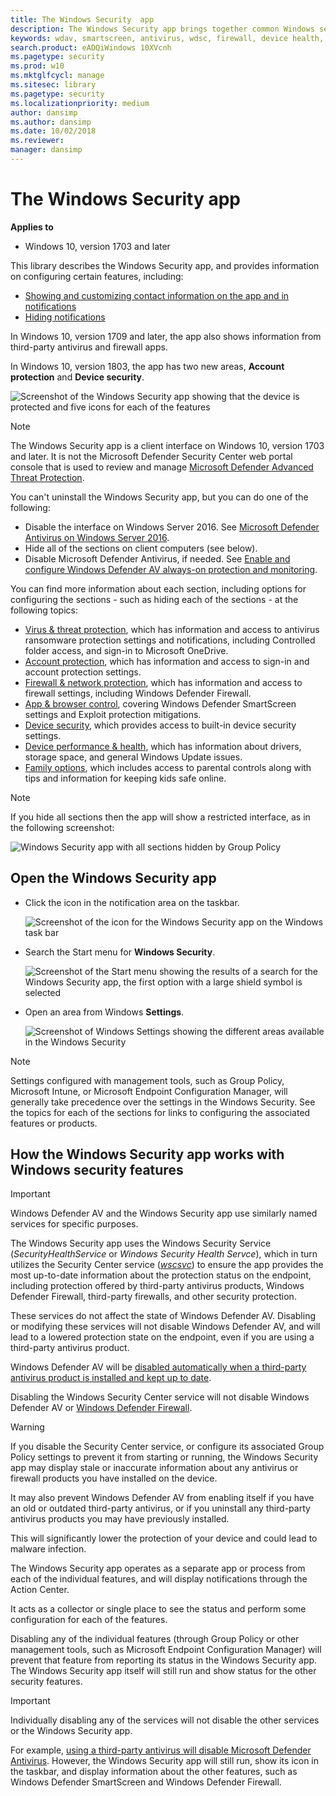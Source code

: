 ```yaml
---
title: The Windows Security  app
description: The Windows Security app brings together common Windows security features into one place
keywords: wdav, smartscreen, antivirus, wdsc, firewall, device health, performance, Edge, browser, family, parental options, security, windows
search.product: eADQiWindows 10XVcnh
ms.pagetype: security
ms.prod: w10
ms.mktglfcycl: manage
ms.sitesec: library
ms.pagetype: security
ms.localizationpriority: medium
author: dansimp
ms.author: dansimp
ms.date: 10/02/2018
ms.reviewer: 
manager: dansimp
---
```


# The Windows Security app

**Applies to**

- Windows 10, version 1703 and later

This library describes the Windows Security app, and provides information on configuring certain features, including:

<a id="customize-notifications-from-the-windows-defender-security-center"></a>

- [Showing and customizing contact information on the app and in notifications](wdsc-customize-contact-information.md)
- [Hiding notifications](wdsc-hide-notifications.md)

In Windows 10, version 1709 and later, the app also shows information from third-party antivirus and firewall apps.

In Windows 10, version 1803, the app has two new areas, **Account protection** and **Device security**.

![Screenshot of the Windows Security app showing that the device is protected and five icons for each of the features](images/security-center-home.png)

> [!NOTE]
> The Windows Security app is a client interface on Windows 10, version 1703 and later. It is not the Microsoft Defender Security Center web portal console that is used to review and manage [Microsoft Defender Advanced Threat Protection](https://docs.microsoft.com/windows/threat-protection/windows-defender-atp/windows-defender-advanced-threat-protection).

You can't uninstall the Windows Security app, but you can do one of the following:

- Disable the interface on Windows Server 2016. See [Microsoft Defender Antivirus on Windows Server 2016](https://docs.microsoft.com/windows/security/threat-protection/microsoft-defender-antivirus/microsoft-defender-antivirus-on-windows-server-2016).
- Hide all of the sections on client computers (see below).
- Disable Microsoft Defender Antivirus, if needed. See [Enable and configure Windows Defender AV always-on protection and monitoring](https://docs.microsoft.com/windows/security/threat-protection/microsoft-defender-antivirus/configure-real-time-protection-microsoft-defender-antivirus).

You can find more information about each section, including options for configuring the sections - such as hiding each of the sections - at the following topics:

- [Virus & threat protection](wdsc-virus-threat-protection.md), which has information and access to antivirus ransomware protection settings and notifications, including Controlled folder access, and sign-in to Microsoft OneDrive.
- [Account protection](wdsc-account-protection.md), which has information and access to sign-in and account protection settings.
- [Firewall & network protection](wdsc-firewall-network-protection.md), which has information and access to firewall settings, including Windows Defender Firewall.
- [App & browser control](wdsc-app-browser-control.md), covering Windows Defender SmartScreen settings and Exploit protection mitigations.
- [Device security](wdsc-device-security.md), which provides access to built-in device security settings.
- [Device performance & health](wdsc-device-performance-health.md), which has information about drivers, storage space, and general Windows Update issues.  
- [Family options](wdsc-family-options.md), which includes access to parental controls along with tips and information for keeping kids safe online.

> [!NOTE]
> If you hide all sections then the app will show a restricted interface, as in the following screenshot:
>
> ![Windows Security app with all sections hidden by Group Policy](images/wdsc-all-hide.png)

## Open the Windows Security app

- Click the icon in the notification area on the taskbar.

    ![Screenshot of the icon for the Windows Security app on the Windows task bar](images/security-center-taskbar.png)
- Search the Start menu for **Windows Security**.

    ![Screenshot of the Start menu showing the results of a search for the Windows Security app, the first option with a large shield symbol is selected](images/security-center-start-menu.png)
- Open an area from Windows **Settings**.

    ![Screenshot of Windows Settings showing the different areas available in the Windows Security](images/settings-windows-defender-security-center-areas.png)

> [!NOTE]
> Settings configured with management tools, such as Group Policy, Microsoft Intune, or Microsoft Endpoint Configuration Manager, will generally take precedence over the settings in the Windows Security. See the topics for each of the sections for links to configuring the associated features or products.

## How the Windows Security app works with Windows security features

> [!IMPORTANT]
> Windows Defender AV and the Windows Security app use similarly named services for specific purposes.  
>
> The Windows Security app uses the Windows Security Service (*SecurityHealthService* or *Windows Security Health Servce*), which in turn utilizes the Security Center service ([*wscsvc*](https://technet.microsoft.com/library/bb457154.aspx#EDAA)) to ensure the app provides the most up-to-date information about the protection status on the endpoint, including protection offered by third-party antivirus products, Windows Defender Firewall, third-party firewalls, and other security protection.  
>
>These services do not affect the state of Windows Defender AV. Disabling or modifying these services will not disable Windows Defender AV, and will lead to a lowered protection state on the endpoint, even if you are using a third-party antivirus product.  
>
>Windows Defender AV will be [disabled automatically when a third-party antivirus product is installed and kept up to date](../microsoft-defender-antivirus/microsoft-defender-antivirus-compatibility.md).
>
> Disabling the Windows Security Center service will not disable Windows Defender AV or [Windows Defender Firewall](https://docs.microsoft.com/windows/access-protection/windows-firewall/windows-firewall-with-advanced-security).  

> [!WARNING]
> If you disable the Security Center service, or configure its associated Group Policy settings to prevent it from starting or running, the Windows Security app may display stale or inaccurate information about any antivirus or firewall products you have installed on the device.
>
> It may also prevent Windows Defender AV from enabling itself if you have an old or outdated third-party antivirus, or if you uninstall any third-party antivirus products you may have previously installed.
>
> This will significantly lower the protection of your device and could lead to malware infection.

The Windows Security app operates as a separate app or process from each of the individual features, and will display notifications through the Action Center.

It acts as a collector or single place to see the status and perform some configuration for each of the features.

Disabling any of the individual features (through Group Policy or other management tools, such as Microsoft Endpoint Configuration Manager) will prevent that feature from reporting its status in the Windows Security app. The Windows Security app itself will still run and show status for the other security features.

> [!IMPORTANT]
> Individually disabling any of the services will not disable the other services or the Windows Security app.

For example, [using a third-party antivirus will disable Microsoft Defender Antivirus](https://docs.microsoft.com/windows/threat-protection/microsoft-defender-antivirus/microsoft-defender-antivirus-compatibility). However, the Windows Security app will still run, show its icon in the taskbar, and display information about the other features, such as Windows Defender SmartScreen and Windows Defender Firewall.
